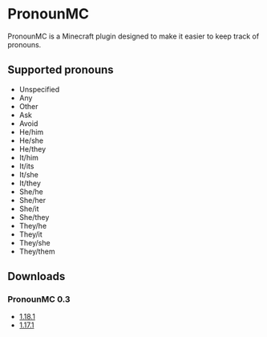 # PronounMC
PronounMC is a Minecraft plugin designed to make it easier to keep track of pronouns.

## Supported pronouns
* Unspecified
* Any
* Other
* Ask
* Avoid
* He/him
* He/she
* He/they
* It/him
* It/its
* It/she
* It/they
* She/he
* She/her
* She/it
* She/they
* They/he
* They/it
* They/she
* They/them

## Downloads
### PronounMC 0.3
* [1.18.1](https://github.com/AceKiron/pronounmc/releases/download/spigot-1.18.1/pronounmc-0.3.jar)
* [1.17.1](https://github.com/AceKiron/pronounmc/releases/download/spigot-1.17.1/pronounmc-0.3.jar)